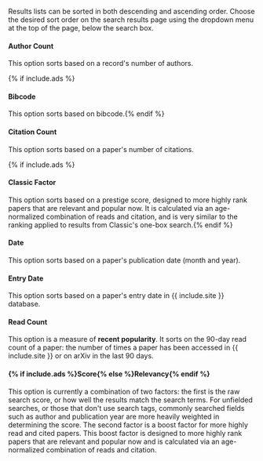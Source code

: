 Results lists can be sorted in both descending and ascending order. Choose the desired sort order on the search results page using the dropdown menu at the top of the page, below the search box.
<br/>

<h4>Author Count</h4>
This option sorts based on a record's number of authors.

{% if include.ads %}<h4>Bibcode</h4>
This option sorts based on bibcode.{% endif %}

<h4>Citation Count</h4>
This option sorts based on a paper's number of citations.

{% if include.ads %}<h4>Classic Factor</h4>
This option sorts based on a prestige score, designed to more highly rank papers that are relevant and popular now. It is calculated via an age-normalized combination of reads and citation, and is very similar to the ranking applied to results from Classic's one-box search.{% endif %}

<h4>Date</h4>
This option sorts based on a paper's publication date (month and year).
<br/>

<h4>Entry Date</h4>
This option sorts based on a paper's entry date in {{ include.site }} database.
<br/>

<h4>Read Count</h4>
This option is a measure of <b>recent popularity</b>. It sorts on the
90-day read count of a paper: the number of times a paper has been
accessed in {{ include.site }} or on arXiv in the last 90 days.

<h4>{% if include.ads %}Score{% else %}Relevancy{% endif %}</h4>
This option is currently a combination of two factors: the first is the raw search score, or how well the results match the search terms. For unfielded searches, or those that don't use search tags, commonly searched fields such as author and publication year are more heavily weighted in determining the score. The second factor is a boost factor for more highly read and cited papers. This boost factor is designed to more highly rank papers that are relevant and popular now and is calculated via an age-normalized combination of reads and citation.
